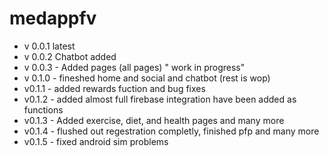 # medappfv

- v 0.0.1 latest
- v 0.0.2 Chatbot added
- v 0.0.3 - Added pages (all pages) " work in progress"
- v 0.1.0 - fineshed home and social and chatbot (rest is wop)
- v0.1.1 - added rewards fuction and bug fixes
- v0.1.2 - added almost full firebase integration have been added as functions 
- v0.1.3 - Added exercise, diet, and health pages  and many more
- v0.1.4 - flushed out regestration completly, finished pfp and many more
- v0.1.5 - fixed android sim problems 